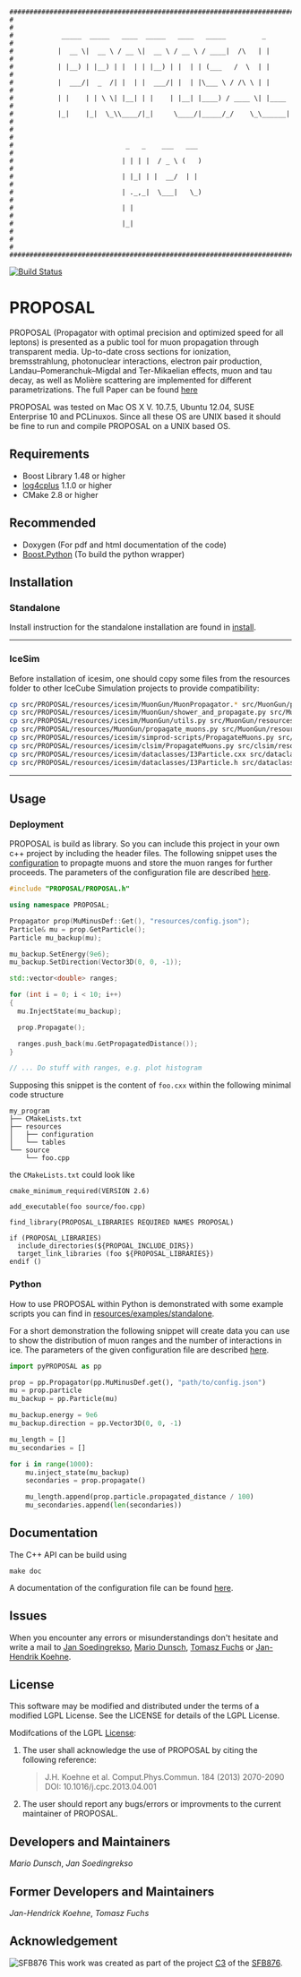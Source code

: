```
###############################################################################
#                                                                             #
#            _____  _____   ____  _____   ____   _____         _              #
#           |  __ \|  __ \ / __ \|  __ \ / __ \ / ____|  /\   | |             #
#           | |__) | |__) | |  | | |__) | |  | | (___   /  \  | |             #
#           |  ___/|  _  /| |  | |  ___/| |  | |\___ \ / /\ \ | |             #
#           | |    | | \ \| |__| | |    | |__| |____) / ____ \| |____         #
#           |_|    |_|  \_\\____/|_|     \____/|_____/_/    \_\______|        #
#                                                                             #
#                            _   _    ___   ___                               #
#                           | | | |  / _ \ (   )                              #
#                           | |_| | |  __/  | |                               #
#                           | ._,_|  \___|   \_)                              #
#                           | |                                               #
#                           |_|                                               #
#                                                                             #
###############################################################################
```

[![Build Status](https://travis-ci.org/tudo-astroparticlephysics/PROPOSAL.svg?branch=master)](https://travis-ci.org/tudo-astroparticlephysics/PROPOSAL)

# PROPOSAL #

PROPOSAL (Propagator with optimal precision and optimized speed for all
leptons) is presented as a public tool for muon propagation through transparent
media. Up-to-date cross sections for ionization, bremsstrahlung, photonuclear
interactions, electron pair production, Landau–Pomeranchuk–Migdal and
Ter-Mikaelian effects, muon and tau decay, as well as Molière scattering are
implemented for different parametrizations.
The full Paper can be found
[here](http://www.sciencedirect.com/science/article/pii/S0010465513001355)

PROPOSAL was tested on Mac OS X V. 10.7.5, Ubuntu 12.04, SUSE Enterprise 10 and PCLinuxos. Since
all these OS are UNIX based it should be fine to run and compile PROPOSAL on a UNIX based OS.

## Requirements ##

- Boost Library 1.48 or higher
- [log4cplus](https://github.com/log4cplus/log4cplus) 1.1.0 or higher
- CMake 2.8 or higher

## Recommended ##

- Doxygen (For pdf and html documentation of the code)
- [Boost.Python](http://www.boost.org/doc/libs/1_64_0/libs/python/doc/html/index.html)
  (To build the python wrapper)

## Installation ##

### Standalone ###

Install instruction for the standalone installation
are found in [install](INSTALL.md).

---

### IceSim ###

Before installation of icesim, one should copy some files from the
resources folder to other IceCube Simulation projects to provide compatibility:

```sh
cp src/PROPOSAL/resources/icesim/MuonGun/MuonPropagator.* src/MuonGun/private/MuonGun/
cp src/PROPOSAL/resources/icesim/MuonGun/shower_and_propagate.py src/MuonGun/resources/scripts/
cp src/PROPOSAL/resources/icesim/MuonGun/utils.py src/MuonGun/resources/scripts/
cp src/PROPOSAL/resources/MuonGun/propagate_muons.py src/MuonGun/resources/scripts/
cp src/PROPOSAL/resources/icesim/simprod-scripts/PropagateMuons.py src/simprod-scripts/python/segments/
cp src/PROPOSAL/resources/icesim/clsim/PropagateMuons.py src/clsim/resources/scripts/photonPaths/
cp src/PROPOSAL/resources/icesim/dataclasses/I3Particle.cxx src/dataclasses/private/dataclasses/physics/
cp src/PROPOSAL/resources/icesim/dataclasses/I3Particle.h src/dataclasses/public/dataclasses/physics/
```
---

## Usage ##

### Deployment ###

PROPOSAL is build as library. So you can include this project in your own
c++ project by including the header files. The following snippet uses the
[configuration](resources/config.json) to propagte muons and
store the muon ranges for further proceeds.
The parameters of the configuration file are described
[here](resources/config_docu.md).

```c++
#include "PROPOSAL/PROPOSAL.h"

using namespace PROPOSAL;

Propagator prop(MuMinusDef::Get(), "resources/config.json");
Particle& mu = prop.GetParticle();
Particle mu_backup(mu);

mu_backup.SetEnergy(9e6);
mu_backup.SetDirection(Vector3D(0, 0, -1));

std::vector<double> ranges;

for (int i = 0; i < 10; i++)
{
  mu.InjectState(mu_backup);

  prop.Propagate();

  ranges.push_back(mu.GetPropagatedDistance());
}

// ... Do stuff with ranges, e.g. plot histogram

```

Supposing this snippet is the content of `foo.cxx` within the
following minimal code structure

    my_program
    ├── CMakeLists.txt
    ├── resources
    │   ├── configuration
    │   └── tables
    └── source
        └── foo.cpp

the `CMakeLists.txt` could look like

```
cmake_minimum_required(VERSION 2.6)

add_executable(foo source/foo.cpp)

find_library(PROPOSAL_LIBRARIES REQUIRED NAMES PROPOSAL)

if (PROPOSAL_LIBRARIES)
  include_directories(${PROPOAL_INCLUDE_DIRS})
  target_link_libraries (foo ${PROPOSAL_LIBRARIES})
endif ()
```

### Python ###

How to use PROPOSAL within Python is demonstrated with some example
scripts you can find in
[resources/examples/standalone](resources/examples/standalone).

For a short demonstration the following snippet will create data you can use to
show the distribution of muon ranges and the number of interactions in ice.
The parameters of the given configuration file are described
[here](resources/config_docu.md).

```python
import pyPROPOSAL as pp

prop = pp.Propagator(pp.MuMinusDef.get(), "path/to/config.json")
mu = prop.particle
mu_backup = pp.Particle(mu)

mu_backup.energy = 9e6
mu_backup.direction = pp.Vector3D(0, 0, -1)

mu_length = []
mu_secondaries = []

for i in range(1000):
    mu.inject_state(mu_backup)
    secondaries = prop.propagate()

    mu_length.append(prop.particle.propagated_distance / 100)
    mu_secondaries.append(len(secondaries))
```

## Documentation ##

The C++ API can be build using

	make doc

A documentation of the configuration file can be found
[here](resources/config_docu.md).

## Issues ##

When you encounter any errors or misunderstandings don't hesitate and write a mail to
[Jan Soedingrekso](mailto:jan.soedingrekso@tu-dortmund.de),
[Mario Dunsch](mailto:mario.dunsch@tu-dortmund.de),
[Tomasz Fuchs](mailto:Tomasz.Fuchs@tu-dortmund.de) or
[Jan-Hendrik Koehne](mailto:Jan-Hendrik.Koehne@tu-dortmund.de).

## License ##

This software may be modified and distributed under the terms of
a modified LGPL License. See the LICENSE for details of the LGPL License.

Modifcations of the LGPL [License](LICENSE.md):

1. The user shall acknowledge the use of PROPOSAL by citing the following reference:

	> J.H. Koehne et al.
	> Comput.Phys.Commun. 184 (2013) 2070-2090
	> DOI: 10.1016/j.cpc.2013.04.001

2. The user should report any bugs/errors or improvments to the current maintainer of PROPOSAL.

## Developers and Maintainers ##

*Mario Dunsch*, *Jan Soedingrekso*

## Former Developers and Maintainers ##

*Jan-Hendrick Koehne*, *Tomasz Fuchs*

## Acknowledgement ##

![SFB876](https://raw.githubusercontent.com/wiki/tudo-astroparticlephysics/Cor-PlusPlus/images/sfb876.png)
This work was created as part of the project [C3](http://sfb876.tu-dortmund.de/SPP/sfb876-c3.html) of the [SFB876](http://sfb876.tu-dortmund.de/index.html).
